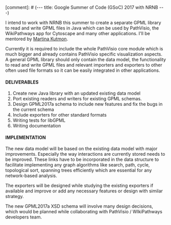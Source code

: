 [comment]: # (---
title: Google Summer of Code (GSoC) 2017 with NRNB
---)


I intend to work with NRNB this summer to create a separate GPML library to read and write GPML files in Java which can be used by PathVisio, the WikiPathways app for Cytoscape and many other applications. I'll be mentored by [Martina Kutmon](https://github.com/mkutmon).

Currently it is required to include the whole PathVisio core module which is much bigger and already contains PathVisio specific visualization aspects. A general GPML library should only contain the data model, the functionality to read and write GPML files and relevant importers and exporters to other often used file formats so it can be easily integrated in other applications.


#### DELIVERABLES
1. Create new Java library with an updated existing data model 
1. Port existing readers and writers for existing GPML schemas.
1. Design GPML2017a schema to include new features and fix the bugs in the current schema
1. Include exporters for other standard formats
1. Writing tests for libGPML
1. Writing documentation

#### IMPLEMENTATION

The new data model will be based on the existing data model with major improvements. Especially the way interactions are currently stored needs to be improved. These links have to be incorporated in the data structure to facilitate implementing any graph algorithms like search, path, cycle, topological sort, spanning trees efficiently which are essential for any network-based analysis.

The exporters will be designed while studying the existing exporters if available and improve or add any necessary features or design with similar strategy.

The new GPML2017a XSD schema will involve many design decisions, which would be planned while collaborating with PathVisio / WIkiPathways developers team. 

